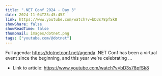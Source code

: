 ```yaml
---
title: ".NET Conf 2024 - Day 3"
date: 2024-11-04T23:45:45Z
link: https://www.youtube.com/watch?v=bD3s78pfSk8
showShare: false
showReadTime: false
thumbnail: images/dotnet.png
tags: ["youtube.com/@dotnet"]
---
```

Full agenda: https://dotnetconf.net/agenda .NET Conf has been a virtual event since the beginning, and this year we're celebrating ...

- Link to article: https://www.youtube.com/watch?v=bD3s78pfSk8